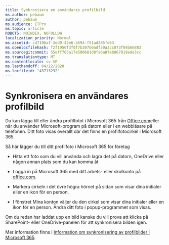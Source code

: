 ```yaml
---
title: Synkronisera en användares profilbild
ms.author: pebaum
author: pebaum
ms.audience: ITPro
ms.topic: article
ROBOTS: NOINDEX, NOFOLLOW
localization_priority: Normal
ms.assetid: cd7196af-3ed9-42e6-b594-f51ad265fd63
ms.openlocfilehash: f2f1950f3f0f7b307b0adf50a3cc873f04b66883
ms.sourcegitcommit: 55eff703a17e500681d8fa6a87eb067019ade3cc
ms.translationtype: MT
ms.contentlocale: sv-SE
ms.lasthandoff: 04/22/2020
ms.locfileid: "43713232"
---
```

# <a name="sync-a-users-profile-picture"></a>Synkronisera en användares profilbild

Du kan lägga till eller ändra profilfotot i Microsoft 365 från [Office.com](https://www.office.com)eller när du använder Microsoft-program på datorn eller i en webbläsare på telefonen. Ditt foto visas överallt där det finns en profilfotocirkel i Microsoft 365.

Så här lägger du till ditt profilfoto i Microsoft 365 för företag

- Hitta ett foto som du vill använda och lagra det på datorn, OneDrive eller någon annan plats som du kan komma åt

- Logga in på Microsoft 365 med ditt arbets- eller skolkonto på [office.com](https://www.office.com).

- Markera cirkeln i det övre högra hörnet på sidan som visar dina initialer eller en ikon för en person.

- I fönstret Mina konton väljer du den cirkel som visar dina initialer eller en ikon för en person. Ändra ditt foto i popup-programmet som visas.

Om du redan har laddat upp en bild kanske du vill prova att klicka på SharePoint- eller OneDrive-panelen för att synkronisera bilden igen.

Mer information finns i [Information om synkronisering av profilbilder i Microsoft 365](https://support.office.com/article/information-about-profile-picture-synchronization-in-office-365-20594d76-d054-4af4-a660-401133e3d48a).
